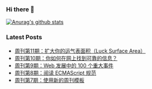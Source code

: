 ### Hi there 👋

[![Anurag's github stats](https://github-readme-stats.vercel.app/api?username=gd4ark)](https://github.com/anuraghazra/github-readme-stats)

### Latest Posts

<!-- BLOG-POST-LIST:START -->
- [周刊第11期：扩大你的运气表面积（Luck Surface Area）](https://4ark.me/post/weekly-11.html)
- [周刊第10期：你如何在网上找到可靠的信息？](https://4ark.me/post/weekly-10.html)
- [周刊第9期：Web 发展中的 100 个重大事件](https://4ark.me/post/weekly-09.html)
- [周刊第8期：阅读 ECMAScript 规范](https://4ark.me/post/weekly-08.html)
- [周刊第7期：使用新的周刊模板](https://4ark.me/post/weekly-07.html)
<!-- BLOG-POST-LIST:END -->
